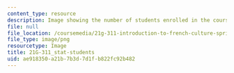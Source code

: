 ```yaml
---
content_type: resource
description: Image showing the number of students enrolled in the course.
file: null
file_location: /coursemedia/21g-311-introduction-to-french-culture-spring-2014/ae918350a21b7b3d7d1fb822fc92b482_21G-311_stat-students.png
file_type: image/png
resourcetype: Image
title: 21G-311_stat-students
uid: ae918350-a21b-7b3d-7d1f-b822fc92b482
---
```

